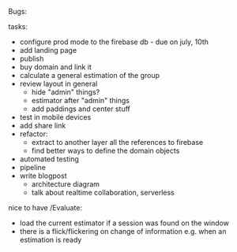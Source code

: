 Bugs:


tasks:

- configure prod mode to the firebase db - due on july, 10th
- add landing page
- publish
- buy domain and link it
- calculate a general estimation of the group
- review layout in general
  - hide "admin" things?
  - estimator after "admin" things
  - add paddings and center stuff
- test in mobile devices
- add share link
- refactor: 
  - extract to another layer all the references to firebase
  - find better ways to define the domain objects
- automated testing
- pipeline
- write blogpost
  - architecture diagram
  - talk about realtime collaboration, serverless

nice to have /Evaluate:
- load the current estimator if a session was found on the window
- there is a flick/flickering on change of information e.g. when an estimation is ready
